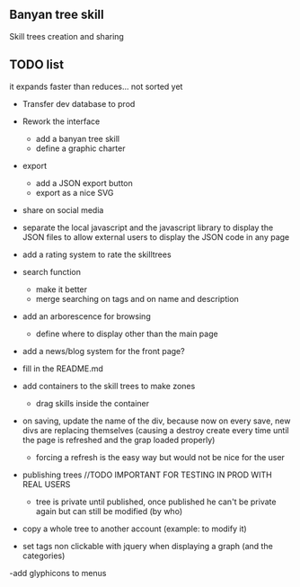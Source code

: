 Banyan tree skill
-----------------

Skill trees creation and sharing


TODO list
--
it expands faster than reduces...
not sorted yet

- Transfer dev database to prod

- Rework the interface
	- add a banyan tree skill
	- define a graphic charter

- export
	- add a JSON export button
	- export as a nice SVG
	
- share on social media
	
- separate the local javascript and the javascript library to display the JSON files to allow external users to display the JSON code in any page

- add a rating system to rate the skilltrees

- search function
	- make it better
	- merge searching on tags and on name and description
- add an arborescence for browsing
	- define where to display other than the main page
	
- add a news/blog system for the front page?

- fill in the README.md

- add containers to the skill trees to make zones
	- drag skills inside the container
	
- on saving, update the name of the div, because now on every save, new divs are replacing themselves (causing a destroy create every time until the page is refreshed and the grap loaded properly)
	- forcing a refresh is the easy way but would not be nice for the user
	
- publishing trees //TODO IMPORTANT FOR TESTING IN PROD WITH REAL USERS
	- tree is private until published, once published he can't be private again but can still be modified (by who)
	
- copy a whole tree to another account (example: to modify it)
- set tags non clickable with jquery when displaying a graph (and the categories)

-add glyphicons to menus


